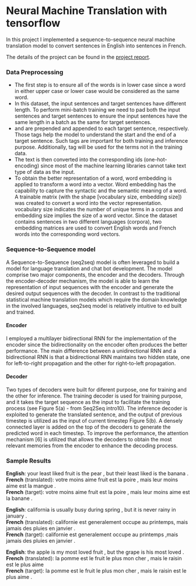 # Neural Machine Translation with tensorflow

In this project I implemented a sequence-to-sequence neural machine translation model to convert sentences in English into sentences in French.

The details of the project can be found in the [project report](https://github.com/jswong65/TensorFlow_Machine_Translation/blob/master/project_report.pdf).

### Data Preprocessing
* The first step is to ensure all of the words is in lower case since a word in either upper case or lower case would be considered as the same word.
* In this dataset, the input sentences and target sentences have different length. To perform mini-batch training we need to pad <PAD> both the input sentences and target sentences to ensure the input sentences have the same length in a batch as the same for target sentences.
* <GO> and <EOS> are prepended and appended to each target sentence, respectively. Those tags help the model to understand the start and the end of a target sentence. Such tags are important for both training and inference purpose. Additionally, <UNK> tag will be used for the terms not in the training data.
* The text is then converted into the corresponding ids (one-hot-encoding) since most of the machine learning libraries cannot take text type of data as the input.
* To obtain the better representation of a word, word embedding is applied to transform a word into a vector. Word embedding has the capability to capture the syntactic and the semantic meaning of a word. A trainable matrix (with the shape [vocabulary size, embedding size]) was created to convert a word into the vector representation. vocabulary size indicates the number of unique terms in a corpus and embedding size implies the size of a word vector. Since the dataset contains sentences in two different languages (corpora), two embedding matrices are used to convert English words and French words into the corresponding word vectors.

### Sequence-to-Sequence model
A Sequence-to-Sequence (seq2seq) model is often leveraged to build a model for language translation and chat bot development. The model comprise two major components, the encoder and the decoders. Through the encoder-decoder mechanism, the model is able to learn the representation of input sequences with the encoder and generate the desired output sequences with the decoder. In contrast to the traditional statistical machine translation models which require the domain knowledge in the involved languages, seq2seq model is relatively intuitive to ed built and trained.

#### Encoder
I employed a multilayer bidirectional RNN for the implementation of the encoder since the bidirectionality on the encoder often produces the better performance. The main difference between a unidirectional RNN and a bidirectional RNN is that a bidirectional RNN maintains two hidden state, one for left-to-right propagation and the other for right-to-left propagation.

#### Decoder
Two types of decoders were built for diferent purpose, one for training and the other for inference. The training decoder is used for training purpose, and it takes the target sequence as the input to facilitate the training process (see Figure 5(a) - from Seq2Seq intro10). The inference decoder is exploited to generate the translated sentence, and the output of previous timestep is utilized as the input of current timestep Figure 5(b). A densely connected layer is added on the top of the decoders to generate the predicted word in each timestep. To improve the performance, the attention mechanism [6] is utilized that allows the decoders to obtain the most relevant memories from the encoder to enhance the decoding process.

### Sample Results
**English**: your least liked fruit is the pear , but their least liked is the banana .<br />
**French** (translated): votre moins aime fruit est la poire , mais leur moins aime est la mangue .<br />
**French** (target): votre moins aime fruit est la poire , mais leur moins aime est la banane .<br />

**English**: california is usually busy during spring , but it is never rainy in january .<br />
**French** (translated): californie est generalement occupe au printemps, mais jamais des pluies en janvier .<br />
**French** (target): californie est generalement occupe au printemps ,mais jamais des pluies en janvier .<br />

**English**: the apple is my most loved fruit , but the grape is his most loved .<br/>
**French** (translated): la pomme est le fruit le plus mon cher , mais le raisin est le plus aime<br/>
**French** (target): la pomme est le fruit le plus mon cher , mais le raisin est le plus aime .<br/>
